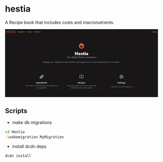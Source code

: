 # hestia

A Recipe book that includes costs and macronutrients.

![](./docs/image.png)

## Scripts

- make db migrations

```sh
cd Hestia
.\makemigration MyMigration
```

- install dcdn deps

```sh
dcdn install
```
